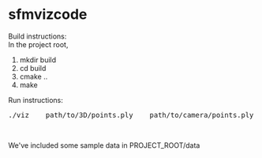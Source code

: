 # sfmvizcode

Build instructions:<br>
In the project root,<br>
1. mkdir build<br>
2. cd build<br>
3. cmake ..<br>
4. make<br>

Run instructions:<br>
<pre>./viz    path/to/3D/points.ply    path/to/camera/points.ply    path/to/camera/orientation/file</pre><br>

We've included some sample data in PROJECT_ROOT/data
